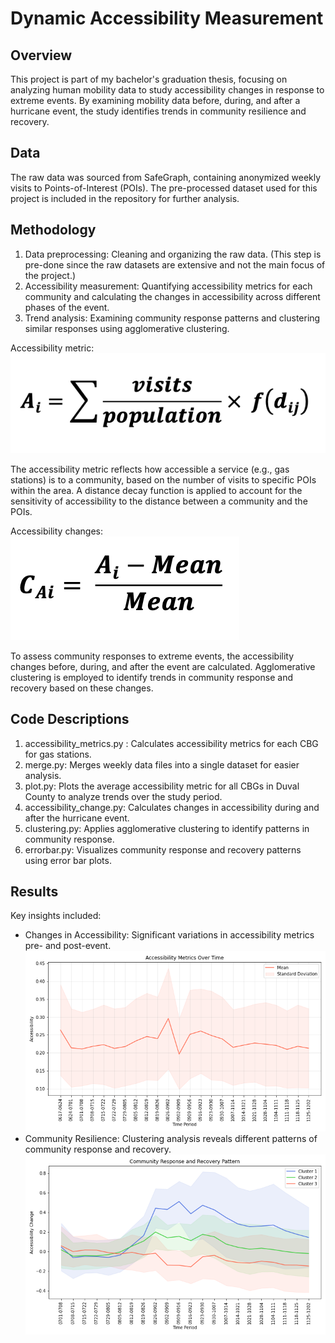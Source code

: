 # Dynamic Accessibility Measurement

## Overview
This project is part of my bachelor's graduation thesis, focusing on analyzing human mobility data to study accessibility changes in response to extreme events. By examining mobility data before, during, and after a hurricane event, the study identifies trends in community resilience and recovery. 

## Data
The raw data was sourced from SafeGraph, containing anonymized weekly visits to Points-of-Interest (POIs). The pre-processed dataset used for this project is included in the repository for further analysis.

## Methodology

1. Data preprocessing: Cleaning and organizing the raw data. (This step is pre-done since the raw datasets are extensive and not the main focus of the project.)
2. Accessibility measurement: Quantifying accessibility metrics for each community and calculating the changes in accessibility across different phases of the event.
3. Trend analysis: Examining community response patterns and clustering similar responses using agglomerative clustering.

Accessibility metric: ![Equation to calculate accessibility of a census block group](images/accessibility_metrics.png)

The accessibility metric reflects how accessible a service (e.g., gas stations) is to a community, based on the number of visits to specific POIs within the area. A distance decay function is applied to account for the sensitivity of accessibility to the distance between a community and the POIs.

Accessibility changes: ![Equation to calculate the changes in accessibility](images/accessibility_changes.png) 

To assess community responses to extreme events, the accessibility changes before, during, and after the event are calculated. Agglomerative clustering is employed to identify trends in community response and recovery based on these changes.

## Code Descriptions

1. accessibility_metrics.py : Calculates accessibility metrics for each CBG for gas stations.
2. merge.py: Merges weekly data files into a single dataset for easier analysis.
3. plot.py: Plots the average accessibility metric for all CBGs in Duval County to analyze trends over the study period.
4. accessibility_change.py: Calculates changes in accessibility during and after the hurricane event.
5. clustering.py: Applies agglomerative clustering to identify patterns in community response.
6. errorbar.py: Visualizes community response and recovery patterns using error bar plots.
   
## Results
Key insights included:
- Changes in Accessibility: Significant variations in accessibility metrics pre- and post-event.
  ![Figure of accessibility metric](results/figures/accessibility_mean_std.png)
- Community Resilience: Clustering analysis reveals different patterns of community response and recovery.
  ![Figure of community response and recovery patterns](results/figures/community_clusters.png)



